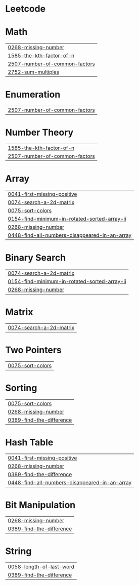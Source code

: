 # Leetcode


# Math
|  |
| ------- |
| [0268-missing-number](https://github.com/Chandanmali/Leetcode/tree/master/0268-missing-number) |
| [1585-the-kth-factor-of-n](https://github.com/Chandanmali/Leetcode/tree/master/1585-the-kth-factor-of-n) |
| [2507-number-of-common-factors](https://github.com/Chandanmali/Leetcode/tree/master/2507-number-of-common-factors) |
| [2752-sum-multiples](https://github.com/Chandanmali/Leetcode/tree/master/2752-sum-multiples) |
# Enumeration
|  |
| ------- |
| [2507-number-of-common-factors](https://github.com/Chandanmali/Leetcode/tree/master/2507-number-of-common-factors) |
# Number Theory
|  |
| ------- |
| [1585-the-kth-factor-of-n](https://github.com/Chandanmali/Leetcode/tree/master/1585-the-kth-factor-of-n) |
| [2507-number-of-common-factors](https://github.com/Chandanmali/Leetcode/tree/master/2507-number-of-common-factors) |
# Array
|  |
| ------- |
| [0041-first-missing-positive](https://github.com/Chandanmali/Leetcode/tree/master/0041-first-missing-positive) |
| [0074-search-a-2d-matrix](https://github.com/Chandanmali/Leetcode/tree/master/0074-search-a-2d-matrix) |
| [0075-sort-colors](https://github.com/Chandanmali/Leetcode/tree/master/0075-sort-colors) |
| [0154-find-minimum-in-rotated-sorted-array-ii](https://github.com/Chandanmali/Leetcode/tree/master/0154-find-minimum-in-rotated-sorted-array-ii) |
| [0268-missing-number](https://github.com/Chandanmali/Leetcode/tree/master/0268-missing-number) |
| [0448-find-all-numbers-disappeared-in-an-array](https://github.com/Chandanmali/Leetcode/tree/master/0448-find-all-numbers-disappeared-in-an-array) |
# Binary Search
|  |
| ------- |
| [0074-search-a-2d-matrix](https://github.com/Chandanmali/Leetcode/tree/master/0074-search-a-2d-matrix) |
| [0154-find-minimum-in-rotated-sorted-array-ii](https://github.com/Chandanmali/Leetcode/tree/master/0154-find-minimum-in-rotated-sorted-array-ii) |
| [0268-missing-number](https://github.com/Chandanmali/Leetcode/tree/master/0268-missing-number) |
# Matrix
|  |
| ------- |
| [0074-search-a-2d-matrix](https://github.com/Chandanmali/Leetcode/tree/master/0074-search-a-2d-matrix) |
# Two Pointers
|  |
| ------- |
| [0075-sort-colors](https://github.com/Chandanmali/Leetcode/tree/master/0075-sort-colors) |
# Sorting
|  |
| ------- |
| [0075-sort-colors](https://github.com/Chandanmali/Leetcode/tree/master/0075-sort-colors) |
| [0268-missing-number](https://github.com/Chandanmali/Leetcode/tree/master/0268-missing-number) |
| [0389-find-the-difference](https://github.com/Chandanmali/Leetcode/tree/master/0389-find-the-difference) |
# Hash Table
|  |
| ------- |
| [0041-first-missing-positive](https://github.com/Chandanmali/Leetcode/tree/master/0041-first-missing-positive) |
| [0268-missing-number](https://github.com/Chandanmali/Leetcode/tree/master/0268-missing-number) |
| [0389-find-the-difference](https://github.com/Chandanmali/Leetcode/tree/master/0389-find-the-difference) |
| [0448-find-all-numbers-disappeared-in-an-array](https://github.com/Chandanmali/Leetcode/tree/master/0448-find-all-numbers-disappeared-in-an-array) |
# Bit Manipulation
|  |
| ------- |
| [0268-missing-number](https://github.com/Chandanmali/Leetcode/tree/master/0268-missing-number) |
| [0389-find-the-difference](https://github.com/Chandanmali/Leetcode/tree/master/0389-find-the-difference) |
# String
|  |
| ------- |
| [0058-length-of-last-word](https://github.com/Chandanmali/Leetcode/tree/master/0058-length-of-last-word) |
| [0389-find-the-difference](https://github.com/Chandanmali/Leetcode/tree/master/0389-find-the-difference) |